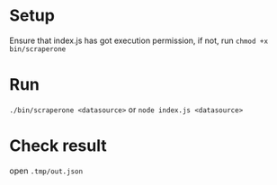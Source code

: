 # Setup

Ensure that index.js has got execution permission, if not, run `chmod +x bin/scraperone`

# Run

`./bin/scraperone <datasource>` or `node index.js <datasource>`

# Check result

open `.tmp/out.json`
